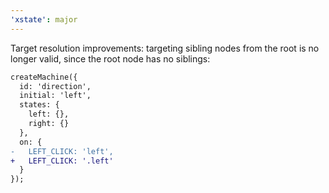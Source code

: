 ```yaml
---
'xstate': major
---
```


Target resolution improvements: targeting sibling nodes from the root is no longer valid, since the root node has no siblings:

```diff
createMachine({
  id: 'direction',
  initial: 'left',
  states: {
    left: {},
    right: {}
  },
  on: {
-   LEFT_CLICK: 'left',
+   LEFT_CLICK: '.left'
  }
});
```
